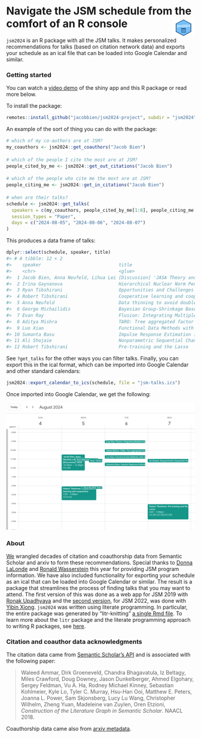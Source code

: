 
# Navigate the JSM schedule from the comfort of an R console <img src="man/figures/logo.png" align="right" height="50px;" />

<!-- badges: start -->
<!-- badges: end -->

`jsm2024` is an R package with all the JSM talks. It makes personalized
recommendations for talks (based on citation network data) and exports
your schedule as an ical file that can be loaded into Google Calendar
and similar.

### Getting started

You can watch a [video
demo](https://www.youtube.com/watch?v=-k13d_KsSH0&t=1s) of the shiny app
and this R package or read more below.

To install the package:

``` r
remotes::install_github("jacobbien/jsm2024-project", subdir = "jsm2024")
```

An example of the sort of thing you can do with the package:

``` r
# which of my co-authors are at JSM?
my_coauthors <- jsm2024::get_coauthors("Jacob Bien")

# which of the people I cite the most are at JSM?
people_cited_by_me <- jsm2024::get_out_citations("Jacob Bien")

# which of the people who cite me the most are at JSM?
people_citing_me <- jsm2024::get_in_citations("Jacob Bien")

# when are their talks?
schedule <- jsm2024::get_talks(
  speakers = c(my_coauthors, people_cited_by_me[1:8], people_citing_me[1:8]),
  session_types = "Paper",
  days = c("2024-08-05", "2024-08-06", "2024-08-07")
)
```

This produces a data frame of talks:

``` r
dplyr::select(schedule, speaker, title)
#> # A tibble: 12 × 2
#>    speaker                             title                                    
#>    <chr>                               <glue>                                   
#>  1 Jacob Bien, Anna Neufeld, Lihua Lei [Discussion] 'JASA Theory and Methods In…
#>  2 Irina Gaynanova                     Hierarchical Nuclear Norm Penalization f…
#>  3 Ryan Tibshirani                     Opportunities and Challenges in Auxiliar…
#>  4 Robert Tibshirani                   Cooperative learning and cooperative com…
#>  5 Anna Neufeld                        Data thinning to avoid double dipping, w…
#>  6 George Michailidis                  Bayesian Group-Shrinkage Based Estimatio…
#>  7 Evan Ray                            Flusion: Integrating Multiple Data Sourc…
#>  8 Aditya Mishra                       TARO: Tree aggregated factor regression …
#>  9 Luo Xiao                            Functional Data Methods with Informative…
#> 10 Sumanta Basu                        Impulse Response Estimation in Large-sca…
#> 11 Ali Shojaie                         Nonparametric Sequential Change-point De…
#> 12 Robert Tibshirani                   Pre-training and the Lasso
```

See `?get_talks` for the other ways you can filter talks. Finally, you
can export this in the ical format, which can be imported into Google
Calendar and other standard calendars:

``` r
jsm2024::export_calendar_to_ics(schedule, file = "jsm-talks.ics")
```

Once imported into Google Calendar, we get the following:

<img src="man/figures/ics-imported.png" />

### About

[We](http://faculty.marshall.usc.edu/jacob-bien/) wrangled decades of
citation and coauthorship data from Semantic Scholar and arxiv to form
these recommendations. Special thanks to [Donna
LaLonde](https://www.linkedin.com/in/donna-lalonde-she-her-a6a41124) and
[Ronald
Wasserstein](https://www.amstat.org/about-asa/ronald-l-wasserstein) this
year for providing JSM program information. We have also included
functionality for exporting your schedule as an ical that can be loaded
into Google Calendar or similar. The result is a package that
streamlines the process of finding talks that you may want to attend.
The first version of this was done as a web app for JSM 2019 with [Ronak
Upadhyaya](https://ronakupadhyaya.github.io/) and the [second
version](https://github.com/jacobbien/jsm2022-project/tree/main/jsm2022),
for JSM 2022, was done with [Yibin
Xiong](https://www.linkedin.com/in/yibin-xiong-936b64204/). `jsm2024`
was written using literate programming. In particular, the entire
package was generated by “litr-knitting” [a single Rmd
file](https://jacobbien.github.io/jsm2024-project/create-jsm2024.html).
To learn more about the `litr` package and the literate programming
approach to writing R packages, see
[here](https://jacobbien.github.io/litr-project/).

### Citation and coauthor data acknowledgments

The citation data came from [Semantic Scholar’s
API](https://api.semanticscholar.org/datasets/v1/release/latest) and is
associated with the following paper:

> Waleed Ammar, Dirk Groeneveld, Chandra Bhagavatula, Iz Beltagy, Miles
> Crawford, Doug Downey, Jason Dunkelberger, Ahmed Elgohary, Sergey
> Feldman, Vu A. Ha, Rodney Michael Kinney, Sebastian Kohlmeier, Kyle
> Lo, Tyler C. Murray, Hsu-Han Ooi, Matthew E. Peters, Joanna L. Power,
> Sam Skjonsberg, Lucy Lu Wang, Christopher Wilhelm, Zheng Yuan,
> Madeleine van Zuylen, Oren Etzioni, *Construction of the Literature
> Graph in Semantic Scholar*. NAACL 2018.

Coauthorship data came also from [arxiv
metadata](https://arxiv.org/help/oa/index).
